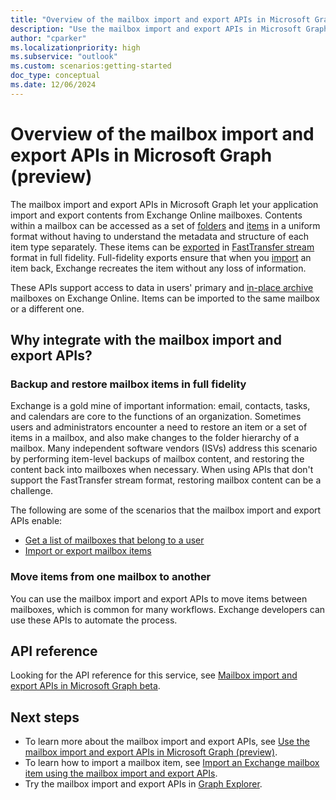 ```yaml
---
title: "Overview of the mailbox import and export APIs in Microsoft Graph (preview)"
description: "Use the mailbox import and export APIs in Microsoft Graph to build solutions that integrate with mailbox resources for data import and export scenarios."
author: "cparker"
ms.localizationpriority: high
ms.subservice: "outlook"
ms.custom: scenarios:getting-started
doc_type: conceptual
ms.date: 12/06/2024
---
```


# Overview of the mailbox import and export APIs in Microsoft Graph (preview)

The mailbox import and export APIs in Microsoft Graph let your application import and export contents from Exchange Online mailboxes. Contents within a mailbox can be accessed as a set of [folders](./mailboxfolder.md) and [items](./mailboxitem.md) in a uniform format without having to understand the metadata and structure of each item type separately. These items can be [exported](../api/mailbox-exportitems.md) in [FastTransfer stream](/openspecs/exchange_server_protocols/ms-oxcfxics/a2648823-0a98-43ee-98e8-590e4f7bcbbe) format in full fidelity. Full-fidelity exports ensure that when you [import](../api/mailbox-createimportsession.md) an item back, Exchange recreates the item without any loss of information.

These APIs support access to data in users' primary and [in-place archive](/exchange/clients-and-mobile-in-exchange-online/archive-client-and-compliance-&-security-feature-details?tabs=Archive-features#archive-mailbox) mailboxes on Exchange Online. Items can be imported to the same mailbox or a different one.

## Why integrate with the mailbox import and export APIs?

### Backup and restore mailbox items in full fidelity

Exchange is a gold mine of important information: email, contacts, tasks, and calendars are core to the functions of an organization. Sometimes users and administrators encounter a need to restore an item or a set of items in a mailbox, and also make changes to the folder hierarchy of a  mailbox. Many independent software vendors (ISVs) address this scenario by performing item-level backups of mailbox content, and restoring the content back into mailboxes when necessary. When using APIs that don't support the FastTransfer stream format, restoring mailbox content can be a challenge.

The following are some of the scenarios that the mailbox import and export APIs enable:

- [Get a list of mailboxes that belong to a user](/api-reference/beta/api/usersettings-list-exchange.md)
- [Import or export mailbox items](/api-reference/beta/resources/mailboxitem.md#methods)

### Move items from one mailbox to another

You can use the mailbox import and export APIs to move items between mailboxes, which is common for many workflows. Exchange developers can use these APIs to automate the process.

## API reference

Looking for the API reference for this service, see [Mailbox import and export APIs in Microsoft Graph beta](/api-reference/beta/resources/mailbox-import-export-api-overview.md).

## Next steps

- To learn more about the mailbox import and export APIs, see [Use the mailbox import and export APIs in Microsoft Graph (preview)](/api-reference/beta/resources/mailbox-import-export-api-overview.md).
- To learn how to import a mailbox item, see [Import an Exchange mailbox item using the mailbox import and export APIs](/graph/import-exchange-mailbox-item).
- Try the mailbox import and export APIs in [Graph Explorer](https://developer.microsoft.com/graph/graph-explorer).
